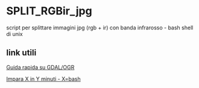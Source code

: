 # SPLIT_RGBir_jpg
script per splittare immagini jpg (rgb + ir) con banda infrarosso - bash shell di unix

## link utili

[Guida rapida su GDAL/OGR](https://live.osgeo.org/it/quickstart/gdal_quickstart.html)

[Impara X in Y minuti - X=bash](https://learnxinyminutes.com/docs/it-it/bash-it/)

